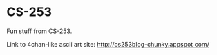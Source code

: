 CS-253
======

Fun stuff from CS-253.

Link to 4chan-like ascii art site: http://cs253blog-chunky.appspot.com/
